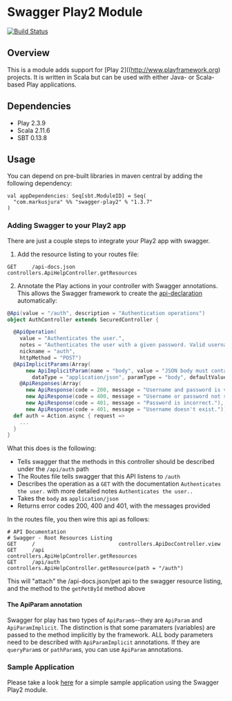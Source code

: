 # Swagger Play2 Module

[![Build Status](https://travis-ci.org/markusjura/swagger-play2.svg?branch=master)](https://travis-ci.org/markusjura/swagger-play2)

## Overview
This is a module adds support for [Play 2]((http://www.playframework.org) projects. It is written in Scala but can be used with either Java- or Scala-based Play applications.

## Dependencies

* Play 2.3.9
* Scala 2.11.6
* SBT 0.13.8
 
Usage
-----

You can depend on pre-built libraries in maven central by adding the following dependency:

```
val appDependencies: Seq[sbt.ModuleID] = Seq(
  "com.markusjura" %% "swagger-play2" % "1.3.7"
)
```

### Adding Swagger to your Play2 app

There are just a couple steps to integrate your Play2 app with swagger.

1.  Add the resource listing to your routes file:

  ```
  GET     /api-docs.json        controllers.ApiHelpController.getResources
  ``` 

2. Annotate the Play actions in your controller with Swagger annotations. This allows the Swagger framework to create the [api-declaration](https://github.com/swagger-api/swagger-core/wiki/Annotations-1.5.X#resource-api-declaration) automatically:

  ```scala
  @Api(value = "/auth", description = "Authentication operations")
  object AuthController extends SecuredController {

    @ApiOperation(
      value = "Authenticates the user.",
      notes = "Authenticates the user with a given password. Valid usernames are `user-1` to `user-10`. The password is `pass`",
      nickname = "auth",
      httpMethod = "POST")
    @ApiImplicitParams(Array(
        new ApiImplicitParam(name = "body", value = "JSON body must contain a username and password.", required = false,
          dataType = "application/json", paramType = "body", defaultValue = authBodyDefaultValue)))
      @ApiResponses(Array(
        new ApiResponse(code = 200, message = "Username and password is valid. Returns a token. The token contains the encrypted username."),
        new ApiResponse(code = 400, message = "Username or password not supplied."),
        new ApiResponse(code = 401, message = "Password is incorrect."),
        new ApiResponse(code = 401, message = "Username doesn't exist.")))
    def auth = Action.async { request =>
      ...
    }
  }  
  ```

What this does is the following:

* Tells swagger that the methods in this controller should be described under the `/api/auth` path
* The Routes file tells swagger that this API listens to `/auth`
* Describes the operation as a `GET` with the documentation `Authenticates the user.` with more detailed notes `Authenticates the user..`
* Takes the `body` as `application/json`
* Returns error codes 200, 400 and 401, with the messages provided

In the routes file, you then wire this api as follows:

  ```
  # API Documentation
  # Swagger - Root Resources Listing
  GET     /                           controllers.ApiDocController.view
  GET     /api                        controllers.ApiHelpController.getResources
  GET     /api/auth                   controllers.ApiHelpController.getResource(path = "/auth")
  ```

This will "attach" the /api-docs.json/pet api to the swagger resource listing, and the method to the `getPetById` method above

#### The ApiParam annotation

Swagger for play has two types of `ApiParam`s--they are `ApiParam` and `ApiParamImplicit`.  The distinction is that some
paramaters (variables) are passed to the method implicitly by the framework.  ALL body parameters need to be described
with `ApiParamImplicit` annotations.  If they are `queryParam`s or `pathParam`s, you can use `ApiParam` annotations.

### Sample Application

Please take a look [here](https://github.com/markusjura/eplay-auth) for a simple sample application using the Swagger Play2 module. 
